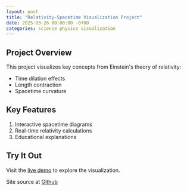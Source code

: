 ```yaml
---
layout: post
title: "Relativity-Spacetime Visualization Project"
date: 2025-03-26 00:00:00 -0700
categories: science physics visualization
---
```


## Project Overview

This project visualizes key concepts from Einstein's theory of relativity:

- Time dilation effects
- Length contraction  
- Spacetime curvature

## Key Features

1. Interactive spacetime diagrams
2. Real-time relativity calculations
3. Educational explanations

## Try It Out

Visit the [live demo](https://relativity-spacetime.netlify.app) to explore the visualization.

Site source at [Github](https://github.com/johnwlockwood/relativity-spacetime)